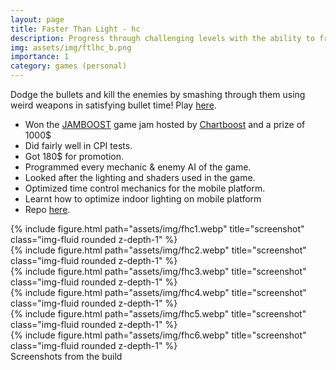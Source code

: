 ```yaml
---
layout: page
title: Faster Than Light - hc
description: Progress through challenging levels with the ability to freeze time.
img: assets/img/ftlhc_b.png
importance: 1
category: games (personal)
---
```

Dodge the bullets and kill the enemies by smashing through them using weird weapons in satisfying bullet time! Play [here](https://play.google.com/store/apps/details?id=com.makra.FasterThanLight).
* Won the [JAMBOOST](https://gamejam.com/jam/jamboost) game jam hosted by [Chartboost](https://www.linkedin.com/company/chartboost/) and a prize of 1000$
* Did fairly well in CPI tests.
* Got 180$ for promotion.
* Programmed every mechanic & enemy AI of the game.
* Looked after the lighting and shaders used in the game.
* Optimized time control mechanics for the mobile platform.
* Learnt how to optimize indoor lighting on mobile platform
* Repo [here](https://github.com/aniketrajnish/FasterThanLight_Hypercasual).

<div class="row">
    <div class="col-sm mt-3 mt-md-0">
        {% include figure.html path="assets/img/fhc1.webp" title="screenshot" class="img-fluid rounded z-depth-1" %}
    </div>
    <div class="col-sm mt-3 mt-md-0">
        {% include figure.html path="assets/img/fhc2.webp" title="screenshot" class="img-fluid rounded z-depth-1" %}
    </div>
    <div class="col-sm mt-3 mt-md-0">
        {% include figure.html path="assets/img/fhc3.webp" title="screenshot" class="img-fluid rounded z-depth-1" %}
    </div>
</div>

<div class="row">
    <div class="col-sm mt-3 mt-md-0">
        {% include figure.html path="assets/img/fhc4.webp" title="screenshot" class="img-fluid rounded z-depth-1" %}
    </div>
    <div class="col-sm mt-3 mt-md-0">
        {% include figure.html path="assets/img/fhc5.webp" title="screenshot" class="img-fluid rounded z-depth-1" %}
    </div>
    <div class="col-sm mt-3 mt-md-0">
        {% include figure.html path="assets/img/fhc6.webp" title="screenshot" class="img-fluid rounded z-depth-1" %}
    </div>
</div>

<div class="caption">
    Screenshots from the build
</div>